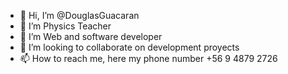 - 👋 Hi, I’m @DouglasGuacaran
- 👀 I’m Physics Teacher
- 🌱 I’m Web and software developer
- 💞️ I’m looking to collaborate on development proyects
- 📫 How to reach me, here my phone number +56 9 4879 2726
<!---
DouglasGuacaran/DouglasGuacaran is a ✨ special ✨ repository because its `README.md` (this file) appears on your GitHub profile.
You can click the Preview link to take a look at your changes.
--->
